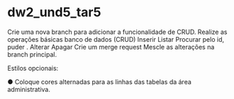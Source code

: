 # dw2_und5_tar5

Crie uma nova branch para adicionar a funcionalidade de CRUD.
Realize as operações básicas banco de dados (CRUD)
Inserir
Listar
Procurar pelo id, puder .
Alterar
Apagar
Crie um merge request
Mescle as alterações na branch principal.
 

Estilos opcionais:

●       Coloque cores alternadas para as linhas das tabelas da área administrativa.
